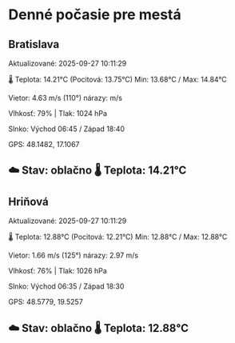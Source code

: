 ﻿# Denné počasie pre mestá

## Bratislava
Aktualizované: 2025-09-27 10:11:29

🌡️ Teplota: 14.21°C 
(Pocitová: 13.75°C)
Min: 13.68°C / Max: 14.84°C

Vietor: 4.63 m/s    (110°) 
nárazy:  m/s

Vlhkosť: 79% | Tlak: 1024 hPa

Slnko: Východ 06:45 / Západ 18:40

GPS: 48.1482, 17.1067

☁️ Stav: oblačno        🌡️ Teplota: 14.21°C
---

## Hriňová
Aktualizované: 2025-09-27 10:11:29

🌡️ Teplota: 12.88°C 
(Pocitová: 12.21°C)
Min: 12.88°C / Max: 12.88°C

Vietor: 1.66 m/s (125°)
nárazy: 2.97 m/s

Vlhkosť: 76% | Tlak: 1026 hPa

Slnko: Východ 06:35 / Západ 18:30

GPS: 48.5779, 19.5257

☁️ Stav: oblačno        🌡️ Teplota: 12.88°C
---

